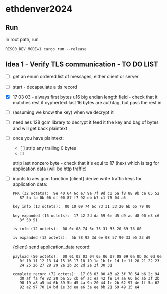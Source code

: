 # ethdenver2024

## Run

In root path, run
```shell
RISC0_DEV_MODE=1 cargo run --release
```

## Idea 1 - Verify TLS communication - TO DO LIST

- [ ] get an enum
ordered list of messages, either client or server

- [ ] start - decapsulate a tls record

- [x] 17 03 03 - always first bytes
u16 big endian length field - check that it matches
rest if cyphertext
last 16 bytes are authtag, but 
pass the rest in

- [ ] (assuming we know the key)
when we decrypt it

- [ ] need aes 128 gcm library to decrypt it
feed it the key and bag of bytes
and will get back plaintext

- [ ] once you have plaintext:
   - [ ] 
   strip any trailing 0 bytes
   - [ ]
  strip last nonzero byte - check that it's equl to 17 (hex) which is tag for application data (will be http traffic)

- [ ] inputs to aes gcm function
   {client}  derive write traffic keys for application data:

      PRK (32 octets):  9e 40 64 6c e7 9a 7f 9d c0 5a f8 88 9b ce 65 52
         87 5a fa 0b 06 df 00 87 f7 92 eb b7 c1 75 04 a5

      key info (13 octets):  00 10 09 74 6c 73 31 33 20 6b 65 79 00

      key expanded (16 octets):  17 42 2d da 59 6e d5 d9 ac d8 90 e3 c6
         3f 50 51

      iv info (12 octets):  00 0c 08 74 6c 73 31 33 20 69 76 00

      iv expanded (12 octets):  5b 78 92 3d ee 08 57 90 33 e5 23 d9

   {client}  send application_data record:

      payload (50 octets):  00 01 02 03 04 05 06 07 08 09 0a 0b 0c 0d 0e
         0f 10 11 12 13 14 15 16 17 18 19 1a 1b 1c 1d 1e 1f 20 21 22 23
         24 25 26 27 28 29 2a 2b 2c 2d 2e 2f 30 31

      complete record (72 octets):  17 03 03 00 43 a2 3f 70 54 b6 2c 94
         d0 af fa fe 82 28 ba 55 cb ef ac ea 42 f9 14 aa 66 bc ab 3f 2b
         98 19 a8 a5 b4 6b 39 5b d5 4a 9a 20 44 1e 2b 62 97 4e 1f 5a 62
         92 a2 97 70 14 bd 1e 3d ea e6 3a ee bb 21 69 49 15 e4
